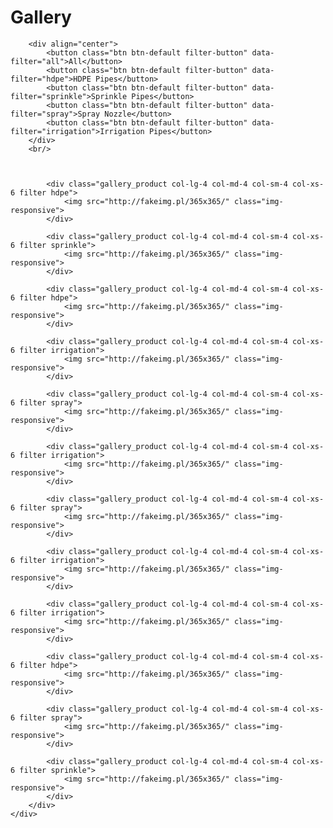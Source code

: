 <link href="//maxcdn.bootstrapcdn.com/bootstrap/3.3.0/css/bootstrap.min.css" rel="stylesheet" id="bootstrap-css">
<script src="//maxcdn.bootstrapcdn.com/bootstrap/3.3.0/js/bootstrap.min.js"></script>
<script src="//code.jquery.com/jquery-1.11.1.min.js"></script>
<!------ Include the above in your HEAD tag ---------->

 <div class="container">
        <div class="row">
        <div class="gallery col-lg-12 col-md-12 col-sm-12 col-xs-12">
            <h1 class="gallery-title">Gallery</h1>
        </div>

        <div align="center">
            <button class="btn btn-default filter-button" data-filter="all">All</button>
            <button class="btn btn-default filter-button" data-filter="hdpe">HDPE Pipes</button>
            <button class="btn btn-default filter-button" data-filter="sprinkle">Sprinkle Pipes</button>
            <button class="btn btn-default filter-button" data-filter="spray">Spray Nozzle</button>
            <button class="btn btn-default filter-button" data-filter="irrigation">Irrigation Pipes</button>
        </div>
        <br/>



            <div class="gallery_product col-lg-4 col-md-4 col-sm-4 col-xs-6 filter hdpe">
                <img src="http://fakeimg.pl/365x365/" class="img-responsive">
            </div>

            <div class="gallery_product col-lg-4 col-md-4 col-sm-4 col-xs-6 filter sprinkle">
                <img src="http://fakeimg.pl/365x365/" class="img-responsive">
            </div>

            <div class="gallery_product col-lg-4 col-md-4 col-sm-4 col-xs-6 filter hdpe">
                <img src="http://fakeimg.pl/365x365/" class="img-responsive">
            </div>

            <div class="gallery_product col-lg-4 col-md-4 col-sm-4 col-xs-6 filter irrigation">
                <img src="http://fakeimg.pl/365x365/" class="img-responsive">
            </div>

            <div class="gallery_product col-lg-4 col-md-4 col-sm-4 col-xs-6 filter spray">
                <img src="http://fakeimg.pl/365x365/" class="img-responsive">
            </div>

            <div class="gallery_product col-lg-4 col-md-4 col-sm-4 col-xs-6 filter irrigation">
                <img src="http://fakeimg.pl/365x365/" class="img-responsive">
            </div>

            <div class="gallery_product col-lg-4 col-md-4 col-sm-4 col-xs-6 filter spray">
                <img src="http://fakeimg.pl/365x365/" class="img-responsive">
            </div>

            <div class="gallery_product col-lg-4 col-md-4 col-sm-4 col-xs-6 filter irrigation">
                <img src="http://fakeimg.pl/365x365/" class="img-responsive">
            </div>

            <div class="gallery_product col-lg-4 col-md-4 col-sm-4 col-xs-6 filter irrigation">
                <img src="http://fakeimg.pl/365x365/" class="img-responsive">
            </div>

            <div class="gallery_product col-lg-4 col-md-4 col-sm-4 col-xs-6 filter hdpe">
                <img src="http://fakeimg.pl/365x365/" class="img-responsive">
            </div>

            <div class="gallery_product col-lg-4 col-md-4 col-sm-4 col-xs-6 filter spray">
                <img src="http://fakeimg.pl/365x365/" class="img-responsive">
            </div>

            <div class="gallery_product col-lg-4 col-md-4 col-sm-4 col-xs-6 filter sprinkle">
                <img src="http://fakeimg.pl/365x365/" class="img-responsive">
            </div>
        </div>
    </div>
</section>

